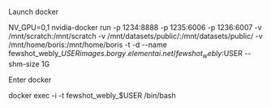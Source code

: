 Launch docker

NV_GPU=0,1 nvidia-docker run -p 1234:8888 -p 1235:6006 -p 1236:6007 -v /mnt/scratch:/mnt/scratch -v /mnt/datasets/public/:/mnt/datasets/public/ -v /mnt/home/boris:/mnt/home/boris -t -d --name fewshot_webly_$USER images.borgy.elementai.net/fewshot_webly:$USER --shm-size 1G

Enter docker

docker exec -i -t fewshot_webly_$USER /bin/bash
